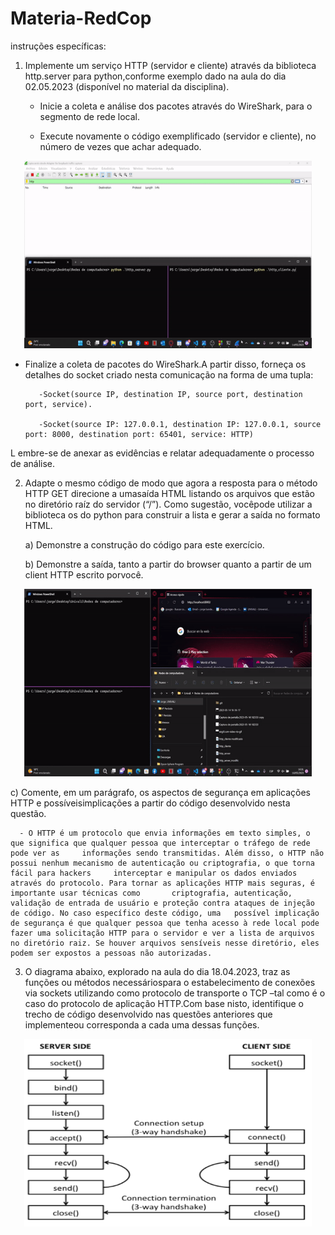 # Materia-RedCop
instruções específicas:
1) Implemente um serviço HTTP (servidor e cliente) através da biblioteca http.server para python,conforme exemplo dado na aula do dia 02.05.2023 (disponível no material da disciplina).

    - Inicie a coleta e análise dos pacotes através do WireShark, para o segmento de rede local.

    - Execute novamente o código exemplificado (servidor e cliente), no número de vezes que achar adequado.
<p align="center">
    <img width="460" height="300" src = "ezgif.com-video-to-gif.gif">
    </p>
    
   - Finalize a coleta de pacotes do WireShark.A partir disso, forneça os detalhes do socket criado nesta comunicação na forma de uma tupla:
            
            -Socket(source IP, destination IP, source port, destination port, service).
            
            -Socket(source IP: 127.0.0.1, destination IP: 127.0.0.1, source port: 8000, destination port: 65401, service: HTTP)
   L  embre-se de anexar as evidências e relatar adequadamente o processo de análise.

2) Adapte o mesmo código de modo que agora a resposta para o método HTTP GET direcione a umasaída HTML listando os arquivos que estão no diretório raíz do servidor (“/”). Como sugestão, vocêpode utilizar a biblioteca os do python para construir a lista e gerar a saída no formato HTML.

    a) Demonstre a construção do código para este exercício.

    b) Demonstre a saída, tanto a partir do browser quanto a partir de um client HTTP escrito porvocê.
<p align="center">
    <img width="460" height="300" src = "ezgif.com-video-to2-gif.gif">
    </p>
    c) Comente, em um parágrafo, os aspectos de segurança em aplicações HTTP e possíveisimplicações a partir do código desenvolvido nesta questão.
    
      - O HTTP é um protocolo que envia informações em texto simples, o que significa que qualquer pessoa que interceptar o tráfego de rede pode ver as     informações sendo transmitidas. Além disso, o HTTP não possui nenhum mecanismo de autenticação ou criptografia, o que torna fácil para hackers     interceptar e manipular os dados enviados através do protocolo. Para tornar as aplicações HTTP mais seguras, é importante usar técnicas como       criptografia, autenticação, validação de entrada de usuário e proteção contra ataques de injeção de código. No caso específico deste código, uma   possível implicação de segurança é que qualquer pessoa que tenha acesso à rede local pode fazer uma solicitação HTTP para o servidor e ver a lista de arquivos no diretório raiz. Se houver arquivos sensíveis nesse diretório, eles podem ser expostos a pessoas não autorizadas.
3) O diagrama abaixo, explorado na aula do dia 18.04.2023, traz as funções ou métodos necessáriospara o estabelecimento de conexões via sockets utilizando como protocolo de transporte o TCP –tal como é o caso do protocolo de aplicação HTTP.Com base nisto, identifique o trecho de código desenvolvido nas questões anteriores que implementeou corresponda a cada uma dessas funções.
<p align="center">
    <img width="460" height="300" src = "Captura de pantalla 2023-05-14 182333 copy.png">
    </p>